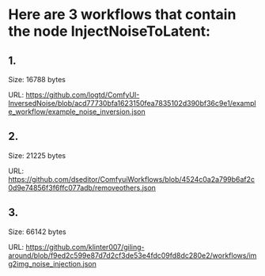 # Here are 3 workflows that contain the node InjectNoiseToLatent:

## 1. 

Size: 16788 bytes

URL: https://github.com/logtd/ComfyUI-InversedNoise/blob/acd77730bfa1623150fea7835102d390bf36c9e1/example_workflow/example_noise_inversion.json

## 2. 

Size: 21225 bytes

URL: https://github.com/dseditor/ComfyuiWorkflows/blob/4524c0a2a799b6af2c0d9e74856f3f6ffc077adb/removeothers.json

## 3. 

Size: 66142 bytes

URL: https://github.com/klinter007/giling-around/blob/f9ed2c599e87d7d2cf3de53e4fdc09fd8dc280e2/workflows/img2img_noise_injection.json

